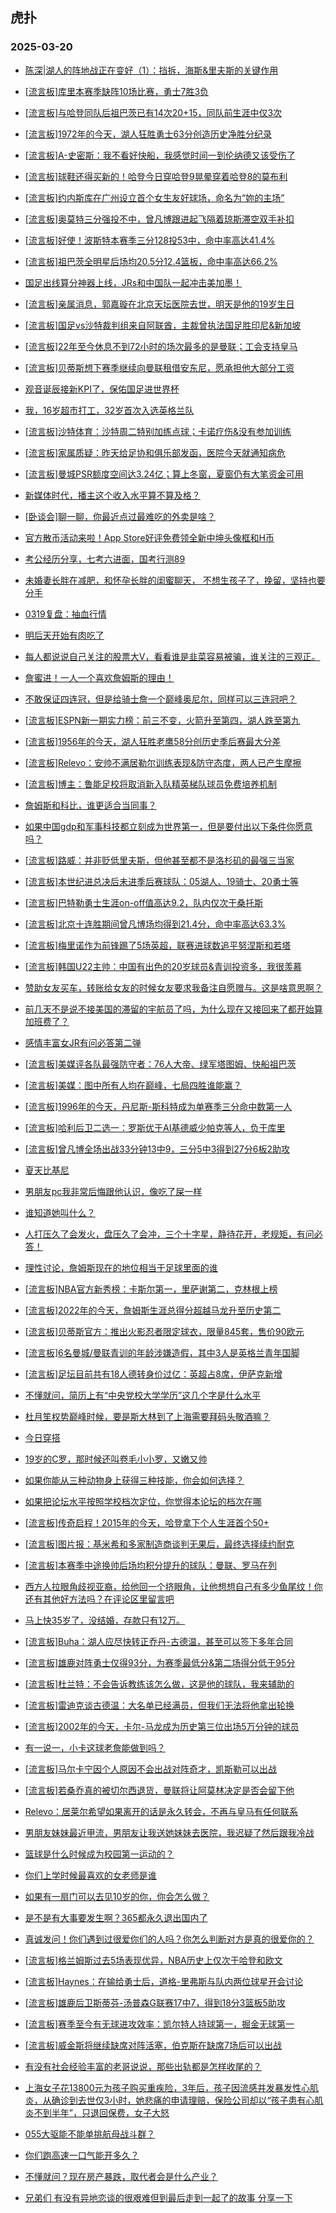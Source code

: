 ## 虎扑 
### 2025-03-20

+ [ 陈深|湖人的阵地战正在变好（1）：挡拆，海斯&amp;里夫斯的关键作用](https://bbs.hupu.com/631236923.html)

+ [[流言板]库里本赛季缺阵10场比赛，勇士7胜3负](https://bbs.hupu.com/631237696.html)

+ [[流言板]与哈登同队后祖巴茨已有14次20+15，同队前生涯中仅3次](https://bbs.hupu.com/631235800.html)

+ [[流言板]1972年的今天，湖人狂胜勇士63分创造历史净胜分纪录](https://bbs.hupu.com/631237647.html)

+ [[流言板]A-史密斯：我不看好快船，我感觉时间一到伦纳德又该受伤了](https://bbs.hupu.com/631239762.html)

+ [[流言板]球鞋还得买新的！哈登今日穿哈登9晃晕穿着哈登8的莫布利](https://bbs.hupu.com/631236291.html)

+ [[流言板]约内斯库在广州设立首个女生友好球场，命名为“妳的主场”](https://bbs.hupu.com/631236426.html)

+ [[流言板]奥莫特三分强投不中，曾凡博跟进起飞隔着琼斯滞空双手补扣](https://bbs.hupu.com/631236340.html)

+ [[流言板]好使！波斯特本赛季三分128投53中，命中率高达41.4%](https://bbs.hupu.com/631234889.html)

+ [[流言板]祖巴茨全明星后场均20.5分12.4篮板，命中率高达66.2%](https://bbs.hupu.com/631237019.html)

+ [国足出线算分神器上线，JRs和中国队一起冲击美加墨！](https://bbs.hupu.com/631234125.html)

+ [[流言板]亲属消息，郭嘉璇在北京天坛医院去世，明天是他的19岁生日](https://bbs.hupu.com/631239777.html)

+ [[流言板]国足vs沙特裁判组来自阿联酋，主裁曾执法国足胜印尼&amp;新加坡](https://bbs.hupu.com/631232674.html)

+ [[流言板]22年至今休息不到72小时的场次最多的是曼联；工会支持皇马](https://bbs.hupu.com/631230449.html)

+ [[流言板]贝蒂斯想下赛季继续向曼联租借安东尼，愿承担他大部分工资](https://bbs.hupu.com/631234031.html)

+ [观音诞辰接新KPI了，保佑国足进世界杯](https://bbs.hupu.com/631228052.html)

+ [我，16岁超市打工，32岁首次入选英格兰队](https://bbs.hupu.com/631228474.html)

+ [[流言板]沙特体育：沙特周二特别加练点球；卡诺疗伤&amp;没有参加训练](https://bbs.hupu.com/631232352.html)

+ [[流言板]家属质疑：昨天给足协和俱乐部发函，医院今天就通知病危](https://bbs.hupu.com/631239854.html)

+ [[流言板]曼城PSR额度空间达3.24亿；算上冬窗，夏窗仍有大笔资金可用](https://bbs.hupu.com/631230759.html)

+ [新媒体时代，播主这个收入水平算不算及格？](https://bbs.hupu.com/631236056.html)

+ [[卧谈会]聊一聊，你最近点过最难吃的外卖是啥？](https://bbs.hupu.com/631237168.html)

+ [官方散币活动来啦！App Store好评免费领全新中坤头像框和H币](https://bbs.hupu.com/631238095.html)

+ [考公经历分享，七考六进面，国考行测89](https://bbs.hupu.com/631237432.html)

+ [未婚妻长胖在减肥，和怀孕长胖的闺蜜聊天， 不想生孩子了，挽留，坚持也要分手](https://bbs.hupu.com/631234760.html)

+ [0319复盘：抽血行情](https://bbs.hupu.com/631236742.html)

+ [明后天开始有肉吃了](https://bbs.hupu.com/631236499.html)

+ [每人都说说自己关注的股票大V，看看谁是韭菜容易被骗，谁关注的三观正。](https://bbs.hupu.com/631238526.html)

+ [詹蜜进！一人一个喜欢詹姆斯的理由！](https://bbs.hupu.com/631235776.html)

+ [不敢保证四连冠，但是给骑士詹一个巅峰奥尼尔，同样可以三连冠吧？](https://bbs.hupu.com/631237312.html)

+ [[流言板]ESPN新一期实力榜：前三不变，火箭升至第四，湖人跌至第九](https://bbs.hupu.com/631240311.html)

+ [[流言板]1956年的今天，湖人狂胜老鹰58分创历史季后赛最大分差](https://bbs.hupu.com/631236055.html)

+ [[流言板]Relevo：安帅不满居勒尔训练表现&amp;防守态度，两人已产生摩擦](https://bbs.hupu.com/631235530.html)

+ [[流言板]博主：鲁能足校将取消新入队精英梯队球员免费培养机制](https://bbs.hupu.com/631236174.html)

+ [詹姆斯和科比，谁更适合当同事？](https://bbs.hupu.com/631239027.html)

+ [如果中国gdp和军事科技都立刻成为世界第一，但是要付出以下条件你愿意吗？](https://bbs.hupu.com/631235915.html)

+ [[流言板]路威：并非贬低里夫斯，但他甚至都不是洛杉矶的最强三当家](https://bbs.hupu.com/631240170.html)

+ [[流言板]本世纪进总决后未进季后赛球队：05湖人、19骑士、20勇士等](https://bbs.hupu.com/631239980.html)

+ [[流言板]巴特勒勇士生涯on-off值高达9.2，队内仅次于桑托斯](https://bbs.hupu.com/631237335.html)

+ [[流言板]北京十连胜期间曾凡博场均得到21.4分，命中率高达63.3%](https://bbs.hupu.com/631239940.html)

+ [[流言板]梅里诺作为前锋踢了5场英超，联赛进球数追平努涅斯和若塔](https://bbs.hupu.com/631233717.html)

+ [[流言板]韩国U22主帅：中国有出色的20岁球员&amp;青训投资多，我很羡慕](https://bbs.hupu.com/631232359.html)

+ [赞助女友买车，转账给女友的时候女友要求我备注自愿赠与。这是啥意思啊？](https://bbs.hupu.com/631238559.html)

+ [前几天不是说不接美国的滞留的宇航员了吗，为什么现在又接回来了都开始算加班费了？](https://bbs.hupu.com/631237418.html)

+ [感情丰富女JR有问必答第二弹](https://bbs.hupu.com/631238327.html)

+ [[流言板]美媒评各队最强防守者：76人大帝、绿军塔图姆、快船祖巴茨](https://bbs.hupu.com/631240784.html)

+ [[流言板]美媒：图中所有人均在巅峰，七局四胜谁能赢？](https://bbs.hupu.com/631240834.html)

+ [[流言板]1996年的今天，丹尼斯-斯科特成为单赛季三分命中数第一人](https://bbs.hupu.com/631238850.html)

+ [[流言板]哈利后卫二选一：罗斯优于AI基德威少帕克等人，负于库里](https://bbs.hupu.com/631240080.html)

+ [[流言板]曾凡博全场出战33分钟13中9，三分5中3得到27分6板2助攻](https://bbs.hupu.com/631238756.html)

+ [夏天比基尼](https://bbs.hupu.com/631239495.html)

+ [男朋友pc我非常后悔跟他认识，像吃了屎一样](https://bbs.hupu.com/631241063.html)

+ [谁知道她叫什么？](https://bbs.hupu.com/631240385.html)

+ [人打压久了会发火，盘压久了会冲，三个十字星，静待花开，老规矩，有问必答！](https://bbs.hupu.com/631237994.html)

+ [理性讨论，詹姆斯现在的地位相当于足球里面的谁](https://bbs.hupu.com/631240703.html)

+ [[流言板]NBA官方新秀榜：卡斯尔第一，里萨谢第二，克林根上榜](https://bbs.hupu.com/631240955.html)

+ [[流言板]2022年的今天，詹姆斯生涯总得分超越马龙升至历史第二](https://bbs.hupu.com/631240397.html)

+ [[流言板]贝蒂斯官方：推出火影忍者限定球衣，限量845套，售价90欧元](https://bbs.hupu.com/631236701.html)

+ [[流言板]6名曼城/曼联青训的年龄涉嫌造假，其中3人是英格兰青年国脚](https://bbs.hupu.com/631239531.html)

+ [[流言板]足坛目前共有18人德转身价过亿：英超占8席，伊萨克新增](https://bbs.hupu.com/631233624.html)

+ [不懂就问，简历上有“中央党校大学学历”这几个字是什么水平](https://bbs.hupu.com/631240179.html)

+ [杜月笙权势巅峰时候，要是斯大林到了上海需要拜码头敬酒嘛？](https://bbs.hupu.com/631240576.html)

+ [今日穿搭](https://bbs.hupu.com/631239660.html)

+ [19岁的C罗，那时候还叫卷毛小小罗，又嫩又帅](https://bbs.hupu.com/631240295.html)

+ [如果你能从三种动物身上获得三种技能，你会如何选择？](https://bbs.hupu.com/631239938.html)

+ [如果把论坛水平按照学校档次定位，你觉得本论坛的档次在哪](https://bbs.hupu.com/631239968.html)

+ [[流言板]传奇启程！2015年的今天，哈登拿下个人生涯首个50+](https://bbs.hupu.com/631240085.html)

+ [[流言板]图片报：基米希和多家制造商谈判无果后，最终选择续约耐克](https://bbs.hupu.com/631238160.html)

+ [[流言板]本赛季中途换帅后场均积分提升的球队：曼联、罗马在列](https://bbs.hupu.com/631238946.html)

+ [西方人拉眼角歧视亚裔，给他回一个挤眼角，让他想想自己有多少鱼尾纹！你还有其他好方法吗？在评论区里留言吧](https://bbs.hupu.com/631240058.html)

+ [马上快35岁了，没结婚，存款只有12万。](https://bbs.hupu.com/631240622.html)

+ [[流言板]Buha：湖人应尽快转正乔丹-古德温，甚至可以签下多年合同](https://bbs.hupu.com/631241492.html)

+ [[流言板]雄鹿对阵勇士仅得93分，为赛季最低分&amp;第二场得分低于95分](https://bbs.hupu.com/631240599.html)

+ [[流言板]杜兰特：不会告诉教练该怎么做，这是他的球队，我来辅助的](https://bbs.hupu.com/631241317.html)

+ [[流言板]雷迪克谈古德温：大名单已经满员，但我们无法将他拿出轮换](https://bbs.hupu.com/631241463.html)

+ [[流言板]2002年的今天，卡尔-马龙成为历史第三位出场5万分钟的球员](https://bbs.hupu.com/631240913.html)

+ [有一说一，小卡这球老詹能做到吗？](https://bbs.hupu.com/631240944.html)

+ [[流言板]马尔卡宁因个人原因不会出战对阵奇才，凯斯勒可以出战](https://bbs.hupu.com/631240631.html)

+ [[流言板]若桑乔真的被切尔西退货，曼联将让阿莫林决定是否会留下他](https://bbs.hupu.com/631237964.html)

+ [Relevo：居莱尔希望如果离开的话是永久转会，不再与皇马有任何联系](https://bbs.hupu.com/631236230.html)

+ [男朋友妹妹最近甲流，男朋友让我送她妹妹去医院，我迟疑了然后跟我冷战](https://bbs.hupu.com/631240798.html)

+ [篮球是什么时候成为校园第一运动的？](https://bbs.hupu.com/631241240.html)

+ [你们上学时候最喜欢的女老师是谁](https://bbs.hupu.com/631240708.html)

+ [如果有一扇门可以去见10岁的你，你会怎么做？](https://bbs.hupu.com/631240655.html)

+ [是不是有大事要发生啊？365都永久退出国内了](https://bbs.hupu.com/631241307.html)

+ [真诚发问！你们遇到过很爱你们的人吗？你怎么判断对方是真的很爱你的？](https://bbs.hupu.com/631240626.html)

+ [[流言板]格兰姆斯过去5场表现优异，NBA历史上仅次于哈登和欧文](https://bbs.hupu.com/631241523.html)

+ [[流言板]Haynes：在输给勇士后，道格-里弗斯与队内两位球星开会讨论](https://bbs.hupu.com/631241425.html)

+ [[流言板]雄鹿后卫斯蒂芬-汤普森G联赛17中7，得到18分3篮板5助攻](https://bbs.hupu.com/631241054.html)

+ [[流言板]赛季至今有无球进攻效率：凯尔特人持球第一，掘金无球第一](https://bbs.hupu.com/631241347.html)

+ [[流言板]威金斯将继续缺席对阵活塞，伯克斯在缺席7场后可以出战](https://bbs.hupu.com/631241577.html)

+ [有没有社会经验丰富的老哥说说，那些出轨都是怎样收尾的？](https://bbs.hupu.com/631241591.html)

+ [上海女子花13800元为孩子购买重疾险，3年后，孩子因流感并发暴发性心肌炎，从确诊到去世仅3小时，她悲痛的申请理赔，保险公司却以“孩子患有心肌炎不到半年”，只退回保费，女子大怒](https://bbs.hupu.com/631241396.html)

+ [055大驱能不能单挑航母战斗群？](https://bbs.hupu.com/631241604.html)

+ [你们跑高速一口气能开多久？](https://bbs.hupu.com/631241042.html)

+ [不懂就问？现在房产暴跌，取代者会是什么产业？](https://bbs.hupu.com/631241057.html)

+ [兄弟们 有没有异地恋谈的很艰难但到最后走到一起了的故事    分享一下](https://bbs.hupu.com/631240974.html)

